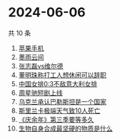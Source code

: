 # 2024-06-06

共 10 条

<!-- BEGIN -->
<!-- 最后更新时间 Thu Jun 06 2024 01:09:41 GMT+0800 (China Standard Time) -->

1. [苹果手机](https://www.zhihu.com/search?q=%E8%8B%B9%E6%9E%9C%E6%89%8B%E6%9C%BA)
1. [墨雨云间](https://www.zhihu.com/search?q=%E5%A2%A8%E9%9B%A8%E4%BA%91%E9%97%B4)
1. [张志磊vs维尔德](https://www.zhihu.com/search?q=%E5%BC%A0%E5%BF%97%E7%A3%8Avs%E7%BB%B4%E5%B0%94%E5%BE%B7)
1. [董明珠称打工人想休闲可以辞职](https://www.zhihu.com/search?q=%E8%91%A3%E6%98%8E%E7%8F%A0%E7%A7%B0%E6%89%93%E5%B7%A5%E4%BA%BA%E6%83%B3%E4%BC%91%E9%97%B2%E5%8F%AF%E4%BB%A5%E8%BE%9E%E8%81%8C)
1. [中国女排0:3不敌意大利女排](https://www.zhihu.com/search?q=%E4%B8%AD%E5%9B%BD%E5%A5%B3%E6%8E%920%3A3%E4%B8%8D%E6%95%8C%E6%84%8F%E5%A4%A7%E5%88%A9%E5%A5%B3%E6%8E%92)
1. [周星驰短剧上线](https://www.zhihu.com/search?q=%E5%91%A8%E6%98%9F%E9%A9%B0%E7%9F%AD%E5%89%A7%E4%B8%8A%E7%BA%BF)
1. [乌克兰承认巴勒斯坦是一个国家](https://www.zhihu.com/search?q=%E4%B9%8C%E5%85%8B%E5%85%B0%E6%89%BF%E8%AE%A4%E5%B7%B4%E5%8B%92%E6%96%AF%E5%9D%A6%E6%98%AF%E4%B8%80%E4%B8%AA%E5%9B%BD%E5%AE%B6)
1. [斯里兰卡极端天气致10人死亡](https://www.zhihu.com/search?q=%E6%96%AF%E9%87%8C%E5%85%B0%E5%8D%A1%E6%9E%81%E7%AB%AF%E5%A4%A9%E6%B0%94%E8%87%B410%E4%BA%BA%E6%AD%BB%E4%BA%A1)
1. [《庆余年》第三季要等多久](https://www.zhihu.com/search?q=%E3%80%8A%E5%BA%86%E4%BD%99%E5%B9%B4%E3%80%8B%E7%AC%AC%E4%B8%89%E5%AD%A3%E8%A6%81%E7%AD%89%E5%A4%9A%E4%B9%85)
1. [生物自身合成最坚硬的物质是什么](https://www.zhihu.com/search?q=%E7%94%9F%E7%89%A9%E8%87%AA%E8%BA%AB%E5%90%88%E6%88%90%E6%9C%80%E5%9D%9A%E7%A1%AC%E7%9A%84%E7%89%A9%E8%B4%A8%E6%98%AF%E4%BB%80%E4%B9%88)

<!-- END -->
